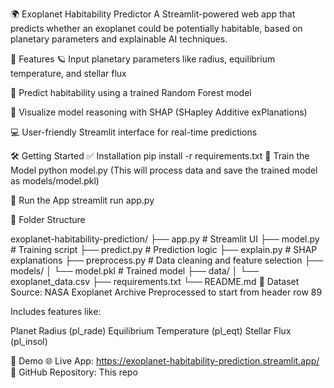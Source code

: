 
🌍 Exoplanet Habitability Predictor
A Streamlit-powered web app that predicts whether an exoplanet could be potentially habitable, based on planetary parameters and explainable AI techniques.

🚀 Features
🪐 Input planetary parameters like radius, equilibrium temperature, and stellar flux

🤖 Predict habitability using a trained Random Forest model

🧠 Visualize model reasoning with SHAP (SHapley Additive exPlanations)

💻 User-friendly Streamlit interface for real-time predictions

🛠️ Getting Started
✅ Installation
pip install -r requirements.txt
🧠 Train the Model
python model.py
(This will process data and save the trained model as models/model.pkl)

🚦 Run the App
streamlit run app.py

📁 Folder Structure

exoplanet-habitability-prediction/
├── app.py               # Streamlit UI
├── model.py             # Training script
├── predict.py           # Prediction logic
├── explain.py           # SHAP explanations
├── preprocess.py        # Data cleaning and feature selection
├── models/
│   └── model.pkl        # Trained model
├── data/
│   └── exoplanet_data.csv
├── requirements.txt
└── README.md
🧬 Dataset
Source: NASA Exoplanet Archive
Preprocessed to start from header row 89

Includes features like:

Planet Radius (pl_rade)
Equilibrium Temperature (pl_eqt)
Stellar Flux (pl_insol)

🔗 Demo
🌐 Live App: https://exoplanet-habitability-prediction.streamlit.app/
📁 GitHub Repository: This repo
